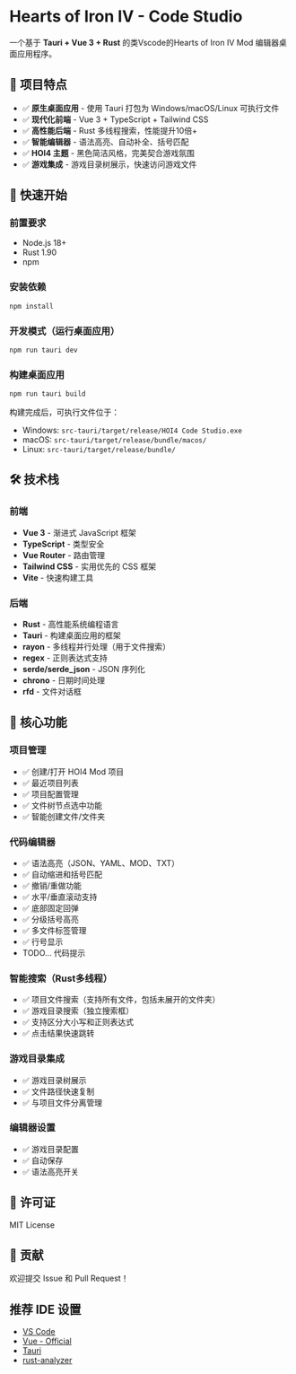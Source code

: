 # Hearts of Iron IV - Code Studio

一个基于 **Tauri + Vue 3 + Rust** 的类Vscode的Hearts of Iron IV Mod 编辑器桌面应用程序。

## 🎯 项目特点

- ✅ **原生桌面应用** - 使用 Tauri 打包为 Windows/macOS/Linux 可执行文件
- ✅ **现代化前端** - Vue 3 + TypeScript + Tailwind CSS
- ✅ **高性能后端** - Rust 多线程搜索，性能提升10倍+
- ✅ **智能编辑器** - 语法高亮、自动补全、括号匹配
- ✅ **HOI4 主题** - 黑色简洁风格，完美契合游戏氛围
- ✅ **游戏集成** - 游戏目录树展示，快速访问游戏文件

## 🚀 快速开始

### 前置要求

- Node.js 18+
- Rust 1.90
- npm

### 安装依赖

```bash
npm install
```

### 开发模式（运行桌面应用）

```bash
npm run tauri dev
```
### 构建桌面应用

```bash
npm run tauri build
```

构建完成后，可执行文件位于：
- Windows: `src-tauri/target/release/HOI4 Code Studio.exe`
- macOS: `src-tauri/target/release/bundle/macos/`
- Linux: `src-tauri/target/release/bundle/`


## 🛠️ 技术栈

### 前端
- **Vue 3** - 渐进式 JavaScript 框架
- **TypeScript** - 类型安全
- **Vue Router** - 路由管理
- **Tailwind CSS** - 实用优先的 CSS 框架
- **Vite** - 快速构建工具

### 后端
- **Rust** - 高性能系统编程语言
- **Tauri** - 构建桌面应用的框架
- **rayon** - 多线程并行处理（用于文件搜索）
- **regex** - 正则表达式支持
- **serde/serde_json** - JSON 序列化
- **chrono** - 日期时间处理
- **rfd** - 文件对话框

## 📝 核心功能

### 项目管理
- ✅ 创建/打开 HOI4 Mod 项目
- ✅ 最近项目列表
- ✅ 项目配置管理
- ✅ 文件树节点选中功能
- ✅ 智能创建文件/文件夹

### 代码编辑器
- ✅ 语法高亮（JSON、YAML、MOD、TXT）
- ✅ 自动缩进和括号匹配
- ✅ 撤销/重做功能
- ✅ 水平/垂直滚动支持
- ✅ 底部固定回弹
- ✅ 分级括号高亮
- ✅ 多文件标签管理
- ✅ 行号显示
- TODO... 代码提示

### 智能搜索（Rust多线程）
- ✅ 项目文件搜索（支持所有文件，包括未展开的文件夹）
- ✅ 游戏目录搜索（独立搜索框）
- ✅ 支持区分大小写和正则表达式
- ✅ 点击结果快速跳转

### 游戏目录集成
- ✅ 游戏目录树展示
- ✅ 文件路径快速复制
- ✅ 与项目文件分离管理

### 编辑器设置
- ✅ 游戏目录配置
- ✅ 自动保存
- ✅ 语法高亮开关

## 📄 许可证

MIT License

## 🤝 贡献

欢迎提交 Issue 和 Pull Request！

## 推荐 IDE 设置

- [VS Code](https://code.visualstudio.com/)
- [Vue - Official](https://marketplace.visualstudio.com/items?itemName=Vue.volar)
- [Tauri](https://marketplace.visualstudio.com/items?itemName=tauri-apps.tauri-vscode)
- [rust-analyzer](https://marketplace.visualstudio.com/items?itemName=rust-lang.rust-analyzer)
